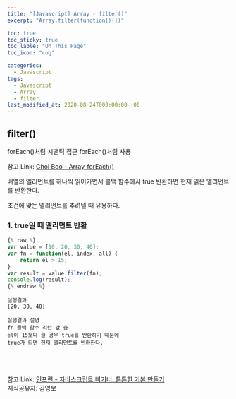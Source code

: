 ```yaml
---
title: "[Javascript] Array - filter()"
excerpt: "Array.filter(function(){})"

toc: true
toc_sticky: true
toc_lable: "On This Page"
toc_icon: "cog"

categories:
  - Javascript
tags:
  - Javascript
  - Array
  - filter
last_modified_at: 2020-08-24T000:00:00-:00
---
```


## filter()

forEach()처럼 시맨틱 접근
forEach()처럼 사용

참고 Link: [Choi Boo - Array_forEach()][linkcb]<br />

[linkcb]: https://qnrjs42.github.io/javascript/Array_ForEach/ "Go"

배열의 엘리먼트를 하나씩 읽어가면서
콜백 함수에서 true 반환하면 현재 읽은 엘리먼트를 반환한다.

조건에 맞는 엘리먼트를 추려낼 때 유용하다.

### 1. true일 때 엘리먼트 반환

```javascript
{% raw %}
var value = [10, 20, 30, 40];
var fn = function(el, index, all) {
    return el > 15;
}
var result = value.filter(fn);
console.log(result);
{% endraw %}
```

```
실행결과
[20, 30, 40]
```

```
실행결과 설명
fn 콜백 함수 리턴 값 중
el이 15보다 클 경우 true를 반환하기 때문에
true가 되면 현재 엘리먼트를 반환한다.
```

<br /><br /><br />
참고 Link: [인프런 - 자바스크립트 비기너: 튼튼한 기본 만들기][link]<br />
지식공유자: 김영보

[link]: https://www.inflearn.com/course/%EC%9E%90%EB%B0%94%EC%8A%A4%ED%81%AC%EB%A6%BD%ED%8A%B8-%EB%B9%84%EA%B8%B0%EB%84%88 "Go"
